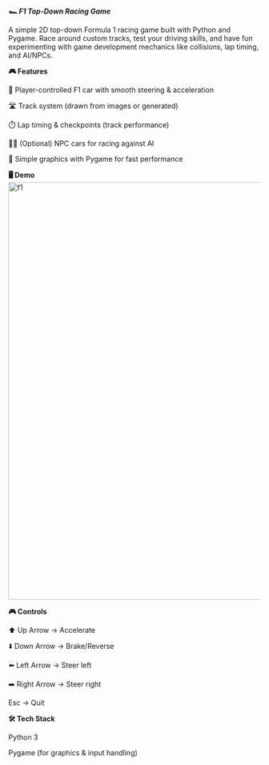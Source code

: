 ***🏎️ F1 Top-Down Racing Game***

A simple 2D top-down Formula 1 racing game built with Python and Pygame.
Race around custom tracks, test your driving skills, and have fun experimenting with game development mechanics like collisions, lap timing, and AI/NPCs.

**🎮 Features**

🚗 Player-controlled F1 car with smooth steering & acceleration

🛣️ Track system (drawn from images or generated)

⏱️ Lap timing & checkpoints (track performance)

🧑‍🤖 (Optional) NPC cars for racing against AI

🎨 Simple graphics with Pygame for fast performance

**🖥️ Demo**
<img width="1203" height="834" alt="f1" src="https://github.com/user-attachments/assets/fead91d4-6d58-4e36-8540-7382a8c0a0f5" />

**🎮 Controls**

⬆️ Up Arrow → Accelerate

⬇️ Down Arrow → Brake/Reverse

⬅️ Left Arrow → Steer left

➡️ Right Arrow → Steer right

Esc → Quit

**🛠️ Tech Stack**

Python 3

Pygame (for graphics & input handling)
